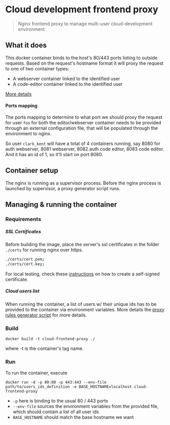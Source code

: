 Cloud development frontend proxy
================================

> Nginx frontend proxy to manage multi-user cloud-development environment  

## What it does

This docker container binds to the host's 80/443 ports listing to outside requests. Based on the request's hostname
format it will proxy the request to one of two container types:

- A webserver container linked to the identified user
- A code-editor container linked to the identified user

[More details](./conf/nginx/README.md)

#### Ports mapping

The ports mapping to determine to what port we should proxy the request for user `foo` for both the editor/webserver container
needs to be provided through an external configuration file, that will be populated through the environment to nginx.

So user `clark_kent` will have a total of 4 containers running, say 8080 for auth webserver, 8081 webserver, 8082 auth code editor,
8083 code editor. And it has an id of 1, so it'll start on port 8080.


## Container setup

The nginx is running as a supervisor process. Before the nginx process is launched by supervisor, a proxy generator
script runs.

## Managing & running the container

### Requirements

##### SSL Certificates

Before building the image, place the server's ssl certificates in the folder `./certs` for running nginx over https.

```sh
./certs/cert.pem;
./certs/cert.key;
```

For local testing, check these [instructions](https://www.digitalocean.com/community/tutorials/how-to-create-an-ssl-certificate-on-nginx-for-ubuntu-14-04)
on how to create a self-signed certificate.

##### Cloud users list

When running the container, a list of users w/ their unique ids has to be provided to the container via environment variables.
More details  the [proxy rules generator script](`./scripts/nginx_proxy_rules.sh`) for more details.


### Build

`docker build -t cloud-frontend-proxy ./`

where -t is the container's tag name.


### Run

To run the container, execute

`docker run -d -p 80:80 -p 443:443 --env-file path/to/users_ids_definition -e BASE_HOSTNAME=localhost cloud-frontend-proxy`

- `-p` here is binding to the usual 80 / 443 ports
- `--env-file` sources the environment variables from the provided file, which should contain a list of all user ids
- `BASE_HOSTNAME` should match the base hostname we want
